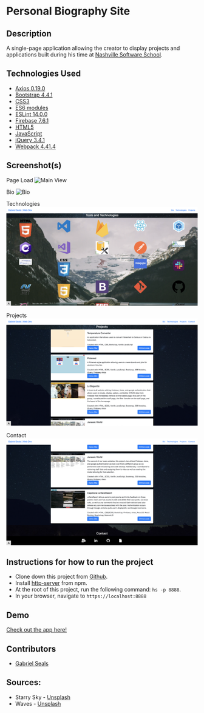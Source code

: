 # Personal Biography Site


## Description

A single-page application allowing the creator to display projects and applications built during his time at [Nashville Software School](http://nashvillesoftwareschool.com/).

## Technologies Used

* [Axios 0.19.0](https://www.npmjs.com/package/axios)
* [Bootstrap 4.4.1](https://getbootstrap.com/)
* [CSS3](https://www.w3.org/Style/CSS/Overview.en.html)
* [ES6 modules](https://developer.mozilla.org/en-US/docs/Web/JavaScript/Guide/Modules)
* [ESLint 14.0.0](https://eslint.org/)
* [Firebase 7.6.1](https://firebase.google.com/)
* [HTML5](https://html.spec.whatwg.org/multipage/)
* [JavaScript](https://www.javascript.com/)
* [jQuery 3.4.1](https://jquery.com/)
* [Webpack 4.41.4](https://webpack.js.org/)

## Screenshot(s)

Page Load
![Main View](https://raw.githubusercontent.com/gseals/personal-bio-site/master/screenshots/intro2.png)

Bio
![Bio](https://raw.githubusercontent.com/gseals/personal-bio-site/master/screenshots/bio3.png)

Technologies
![Technologies](https://raw.githubusercontent.com/gseals/personal-bio-site/master/screenshots/tech3.png)

Projects
![Projects](https://raw.githubusercontent.com/gseals/personal-bio-site/master/screenshots/proj3.png)

Contact
![Contact](https://raw.githubusercontent.com/gseals/personal-bio-site/master/screenshots/contact2.png)

## Instructions for how to run the project

* Clone down this project from [Github](https://github.com/gseals/personal-bio-site).
* Install [http-server](https://www.npmjs.com/package/http-server) from npm.
* At the root of this project, run the following command: `hs -p 8888`.
* In your browser, navigate to `https://localhost:8888`

## Demo

[Check out the app here!](https://personal-bio-site-f8721.firebaseapp.com)

## Contributors

* [Gabriel Seals](https://github.com/gseals)

## Sources:
* Starry Sky - [Unsplash](https://unsplash.com/photos/uWR7D6L8bU8)
* Waves - [Unsplash](https://unsplash.com/photos/cEeEtjedNls)